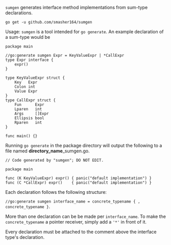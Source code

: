 `sumgen` generates interface method implementations from sum-type declarations.
```
go get -u github.com/smasher164/sumgen
```

Usage: `sumgen` is a tool intended for `go generate`. An example declaration of a sum-type would be

```
package main

//go:generate sumgen Expr = KeyValueExpr | *CallExpr
type Expr interface {
	expr()
}

type KeyValueExpr struct {
	Key   Expr
	Colon int
	Value Expr
}
type CallExpr struct {
	Fun      Expr
	Lparen   int
	Args     []Expr
	Ellipsis bool
	Rparen   int
}

func main() {}

```

Running `go generate` in the package directory will output the following to a file named **directory_name**_sumgen.go.
```
// Code generated by "sumgen"; DO NOT EDIT.

package main

func (K KeyValueExpr) expr() { panic("default implementation") }
func (C *CallExpr) expr()    { panic("default implementation") }

```

Each declaration follows the following structure:

`//go:generate sumgen interface_name = concrete_typename { , concrete_typename }`.

More than one declaration can be be made per `interface_name`.
To make the `concrete_typename` a pointer receiver, simply add a `'*'` in front of it.

Every declaration must be attached to the comment above the interface type's declaration.